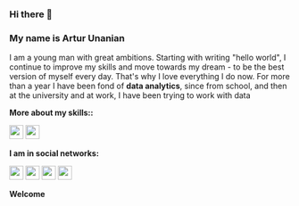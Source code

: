 
### Hi there 👋

### My name is Artur Unanian
I am a young man with great ambitions. Starting with writing "hello world", I continue to improve my skills and move towards my dream - to be the best version of myself every day. That's why I love everything I do now. For more than a year I have been fond of **data analytics**, since from school, and then at the university and at work, I have been trying to work with data

**More about my skills::**
<p><a href="https://spb.hh.ru/resume/126365e5ff0b547d440039ed1f4e7834586655"><img src="https://play-lh.googleusercontent.com/YpAV7Q-ZJhI5tzFk_wEX-7-x2BydtnCtFTVUrmq0zAO6jLCLA4nNcfem3p_Pyowg9w" height=25></a> <a href="https://www.linkedin.com/in/артур-унанян-072b3a222/"><img src="https://cdn-icons-png.flaticon.com/512/145/145807.png" height=25></a>
  
**I am in social networks:**
<p><a href="https://www.facebook.com/profile.php?id=100029072169528"><img src="https://img1.freepng.ru/20171221/wgw/facebook-picture-5a3c060eccfa84.1675788915138831508396.jpg" height=25></a> <a href="https://vk.com/artllr"><img src="https://free-png.ru/wp-content/uploads/2022/02/free-png.ru-307.png" height=25></a> <a href="https://t.me/artllr"><img src="https://cdn.icon-icons.com/icons2/2108/PNG/512/telegram_icon_130816.png" height=25></a> <a href="https://www.instagram.com/artllr.unanian/"><img src="https://pngicon.ru/file/uploads/instagram.png" height=25></a> 

**Welcome**

  
